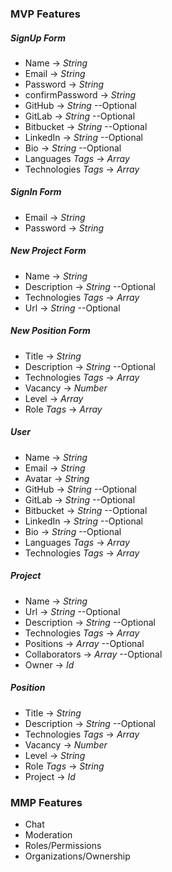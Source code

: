 ### **MVP Features**

##### SignUp Form

- Name -> _String_
- Email -> _String_
- Password -> _String_
- confirmPassword -> _String_
- GitHub -> _String_ --Optional
- GitLab -> _String_ --Optional
- Bitbucket -> _String_ --Optional
- LinkedIn -> _String_ --Optional
- Bio -> _String_ --Optional
- Languages _Tags_ -> _Array_
- Technologies _Tags_ -> _Array_

##### SignIn Form

- Email -> _String_
- Password -> _String_

##### New Project Form

- Name -> _String_
- Description -> _String_ --Optional
- Technologies _Tags_ -> _Array_
- Url -> _String_ --Optional

##### New Position Form

- Title -> _String_
- Description -> _String_ --Optional
- Technologies _Tags_ -> _Array_
- Vacancy -> _Number_
- Level -> _Array_
- Role _Tags_ -> _Array_

##### User

- Name -> _String_
- Email -> _String_
- Avatar -> _String_
- GitHub -> _String_ --Optional
- GitLab -> _String_ --Optional
- Bitbucket -> _String_ --Optional
- LinkedIn -> _String_ --Optional
- Bio -> _String_ --Optional
- Languages _Tags_ -> _Array_
- Technologies _Tags_ -> _Array_

##### Project

- Name -> _String_
- Url -> _String_ --Optional
- Description -> _String_ --Optional
- Technologies _Tags_ -> _Array_
- Positions -> _Array_ --Optional
- Collaborators -> _Array_ --Optional
- Owner -> _Id_

##### Position

- Title -> _String_
- Description -> _String_ --Optional
- Technologies _Tags_ -> _Array_
- Vacancy -> _Number_
- Level -> _String_
- Role _Tags_ -> _String_
- Project -> _Id_


### **MMP Features**

- Chat
- Moderation
- Roles/Permissions
- Organizations/Ownership
